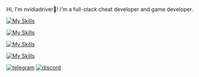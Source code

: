 Hi, I'm nvidiadriver👋! I'm a full-stack cheat developer and game developer.

[![My Skills](https://skillicons.dev/icons?i=cpp,cs,py)]()

[![My Skills](https://skillicons.dev/icons?i=godot,unity)]()

[![My Skills](https://skillicons.dev/icons?i=windows)]()

[![My Skills](https://skillicons.dev/icons?i=visualstudio,vscode)]()

[![telegram](https://img.shields.io/badge/TELEGRAM-5F2F92?style=for-the-badge&logo=telegram&logoColor=white)](https://t.me/maiaraaaaaaaaaaa/)
[![discord](https://img.shields.io/badge/discord-260C42?style=for-the-badge&logo=discord&logoColor=white)](https://discord.com/users/1163169417337765928/)

